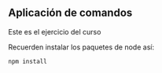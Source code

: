 ## Aplicación de comandos

Este es el ejercicio del curso

Recuerden instalar los paquetes de node así:

```
npm install
```
